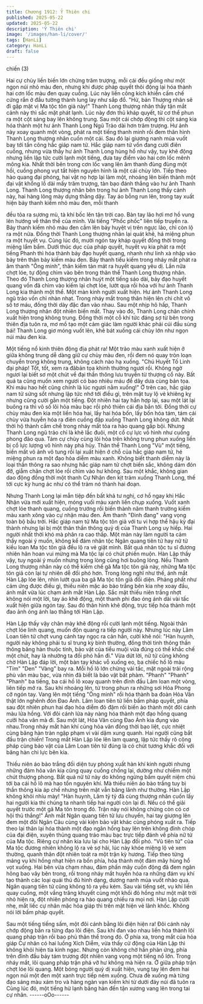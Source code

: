 ```yaml
---
title: Chương 1912: Ỷ Thiên chi
published: 2025-05-22
updated: 2025-05-22
description: 'Ỷ Thiên chi'
image: '/images/han-li/cover/'
tags: [HanLi]
category: HanLi
draft: false
---
```


chiến (3)

Hai cự chùy liền biến lớn chừng trăm trượng, mỗi cái đều giống
như một ngọn núi nhỏ màu đen, nhưng khi được pháp quyết thôi
động lại hóa thành hai cơn lốc màu đen quay cuồng. Lúc này liền
công kích khiến cấm chế cứng rắn ở đầu tường thành lung lay
như sắp đổ.
"Hừ, bản Thượng nhân sẽ đi gặp mặt vị Ma tộc tôn giả này!"
Thanh Long thượng nhân thấy tận mắt cảnh này thì sắc mặt phát
lạnh. Lúc này đơn thủ kháp quyết, từ cơ thể phun ra một cột sáng
bay lên không trung. Sau một cái chớp động thì cột sáng kia hóa
thành một hư ảnh Thanh Long Ngũ Trảo dài hơn trăm trượng.
Hư ảnh này xoay quanh một vòng, phát ra một tiếng thanh minh
rồi đem thân hình Thanh Long thượng nhân cuốn một cái. Sau đó
lại giương nanh múa vuốt bay tới tấn công hắc giáp nam tử.
Hắc giáp nam tử vốn đang cười điên cuồng, nhưng vừa thấy hư
ảnh Thanh Long hùng hổ như vậy, tuy khẽ động nhưng liền lập
tức cười lạnh một tiếng, đưa tay điểm vào hai cơn lốc mênh mông
kia.
Nhất thời bên trong cơn lốc vang lên âm thanh đùng đùng một
hồi, cuồng phong vụt tắt hiện nguyên hình là một cái chùy lớn.
Tiếp theo hào quang đại phóng, hai vật nọ hợp lại làm một,
nhoáng lên biến thành một đại vật khổng lồ dài mấy trăm trượng,
tàn bạo đánh thẳng vào hư ảnh Thanh Long.
Thanh Long thượng nhân bên trong hư ảnh Thanh Long thấy
cảnh này, hai hàng lông mày dựng thẳng dậy. Tay áo bỗng run
lên, trong tay xuất hiện bảy thanh kiếm nhỏ màu đen, mỗi thanh

đều tỏa ra sương mù, tà khí bốc lên tận trời cao.
Bàn tay lão hơi mơ hồ vung lên hướng về thân thể của mình.
Vài tiếng "Phốc phốc" liên tiếp truyền ra.
Bảy thanh kiếm nhỏ màu đen cắm lên bảy huyệt vị trên ngực lão,
chỉ còn lộ ra một nửa.
Đồng thời Thanh Long thượng nhân lại quát khẽ, há miệng phun
ra một huyết vụ. Cùng lúc đó, mười ngón tay kháp quyết đồng
thời trong miệng lẩm bẩm.
Dưới thúc dục của pháp quyết, huyết vụ kia phát ra một tiếng
Phanh thì hóa thành bảy đạo huyết quang, nhanh như linh xà
nhập vào bảy trên thân bảy kiếm màu đen.
Bảy thanh tiểu kiếm trong nháy mắt phát ra âm thanh "Ông minh",
thân kiếm tản mát ra huyết quang yêu dị. Lần nữa chợt lóe, tự
động chìm vào bên trong thân thể Thanh Long thượng nhân.
Theo đó Thanh Long thượng nhân huýt một tiếng sáo dài, bảy
đạo huyết quang vốn đã chìm vào kiếm lại chợt lóe, lướt qua rồi
hòa với hư ảnh Thanh Long kia thành một thể.
Một màn kinh người xuất hiện.
Hư ảnh Thanh Long ngũ trảo vốn chỉ nhàn nhạt. Trong nháy mắt
trong thân hiện lên chi chít vô số tơ máu, đồng thời dày đặc đan
vào nhau.
Sau một nhịp hô hấp, Thanh Long thượng nhân đột nhiên biến
mất. Thay vào đó, Thanh Long chân chính xuất hiện trong không
trung.
Đồng thời một cỗ khí tức đáng sợ từ bên trong thiên địa tuôn ra,
mơ mồ tạo một cảm giác làm người khác phải cúi đầu sùng bái!
Thanh Long giơ móng vuốt lên, khẽ bát xuống cái chùy lớn như
ngọn núi màu đen kia.

Một tiếng nổ kinh thiên động địa phát ra!
Một trảo màu xanh xuất hiện ở giữa không trung dễ dàng giữ cự
chùy màu đen, rồi đem nó quay tròn loạn chuyển trong không
trung, không cách nào hạ xuống.
"Chú Huyết Tố Linh đại pháp! Tốt, tốt, xem ra đãbản tọa khinh
thường ngươi rồi. Không ngờ ngươi lại biết sơ một chút về đại
thần thông lưu truyền từ thượng cổ này. Bất quá ta cũng muốn
xem ngươi có bao nhiêu máu để dây dưa cùng bản tọa. Khi máu
hao hết cũng chính là lúc ngươi nằm xuống!" Ở trên cao, hắc giáp
nam tử sửng sốt nhưng lập tức nhớ tới điều gì, trên mặt tuy lộ vẻ
khiêng kỵ nhưng cũng cười gằn một tiếng.
Đột nhiên hai tay hắn hợp lại, sau một lát lại buông ra thì vô số lôi
hỏa màu bạc rồi phô thiên cái địa bắn tới.
Đồng thời cự chùy màu đen kia một liền hóa hai, lấy hai hóa bốn,
lấy bốn hóa tám, tám cái chùy vừa huyễn hóa ra điên cuồng đập
xuống Thanh Long không dứt.
Nhất thời hộ thành cấm chế trong nháy mắt tỏa ra hào quang gấp
bội.
Nhưng Thanh Long ngũ trảo chỉ là khẽ lắc đuôi, một cổ cự lực vô
hình như cuồng phong đảo qua. Tám cự chùy cùng lôi hỏa trên
không trung phun xuống liền bị cổ lực lượng vô hình này phá hủy.
Thân thể Thanh Long "Vù" một tiếng, biến mất vô ảnh vô tung rồi
lại xuất hiện ở chỗ của hắc giáp nam tử, hé miệng phun ra một
đạo hỏa diễm màu xanh.
Không biết thanh diễm này là loại thần thông ra sao nhưng hắc
giáp nam tử chợt biến sắc, không dám đón đỡ, giẫm chân chợt
lóe rồi chìm vào hư không.
Sau một khắc, không gian dao động đồng thời một thanh Cự
Nhận đen kịt trảm xuống Thanh Long, thế tới cực kỳ hung ác như
có thể trảm nó thành hai đoạn.

Nhưng Thanh Long lại mẫn tiệp đến bất khả tư nghị, cơ hồ ngay
khi Hắc Nhận vừa mới xuất hiện, móng vuối màu xanh liền chụp
xuống.
Vuốt xanh chợt lóe thanh quang, cuồng trướng rồi biến thành năm
thanh trường kiếm màu xanh xông vào cự nhận màu đen.
Âm thanh "Đinh đang" vang vọng toàn bộ bầu trời.
Hắc giáp nam tử Ma tộc tôn giả với tu vi hợp thể hậu kỳ đại thành
nhưng lại bị một thân thần thông quỷ dị của Thanh Long uy hiếp.
Hai người nhất thời khó mà phân ra cao thấp.
Một màn này làm người ta cảm thấy ngoài ý muốn, không kể đám
nhân tộc Ngân quang tiên tử hay nữ tử kiều loan Ma tộc tôn giả
đều lộ ra vẻ giật mình.
Bất quá nhân tộc tu sĩ đương nhiên hân hoan vui mừng mà Ma
tộc lại có chút phiền muộn.
Hàn Lập thấy vậy, tuy ngoài ý muốn nhưng trong lòng cũng hơi
buông lỏng.
Nếu Thanh Long thượng nhân này có thể kiềm chế gã Ma tộc tôn
giả này, những Ma tộc tôn giả còn lại tự nhiên dễ đối phó hơn.
Trong lòng nghĩ như thế, ánh mắt Hàn Lập lóe lên, nhìn lướt qua
ba gã Ma tộc tôn giả đối diện.
Phảng phất như cảm ứng được điều gì, thiếu niên mặc áo bào
trắng bên kia nhẹ xoay đầu, ánh mắt vừa lúc chạm ánh mắt Hàn
Lập.
Sắc mặt thiếu niên trắng nhợt không nói một lời, tay áo khẽ động,
một thanh phi đao óng ánh dài vài tấc xuất hiện giữa ngón tay.
Sau đó thân hình khẽ động, trực tiếp hóa thành một đao ảnh óng
ánh lao thẳng tới Hàn Lập.

Hàn Lập thấy vậy chân mày khẽ động rồi cười lạnh một tiếng.
Ngoài thân chợt lóe linh quang, muốn độn quang ra tiếp người
này.
Nhưng lúc này Lâm Loan tiên tử chợt vung cánh tay ngọc ra cản
hắn, cười khẽ nói:
"Hàn huynh, người này không phải tu sĩ trung kỳ bình thường,
đồng thời tinh thông thần thông băng hàn thuộc tính, bảo vật của
tiểu muội vừa đúng có thể khắc chế một chút, hay là nhường ta
đối phó hắn đi."
Vừa dứt lời, nữ tử cũng không chờ Hàn Lập đáp lời, một bàn tay
khác vỗ xuống eo, ba chiếc hồ lô màu "Tím" "Den" "Vàng" bay ra.
Mỗi hồ lô lớn chừng vài tấc, mặt ngoài trải rộng phù văn màu bạc,
vừa nhìn đã biết là bảo vật bất phàm.
"Phanh" "Phanh" "Phanh" ba tiếng, ba cái hồ lô xoay quanh trên
đỉnh đầu Lâm loan một vòng, liên tiếp mở ra. Sau khi nhoáng lên,
từ trong phun ra những sơi Hỏa Phong cỡ ngón tay. Vang lên một
tiếng "Ông minh" rồi hóa thành ba đoàn Hỏa Vân thật lớn nghênh
đón Đao Ảnh.
Lâm loan tiên tử liền bấm pháp quyết, phía sau đột nhiên phun
hai đạo hỏa diễm đỏ đậm rồi biến ảo thành một đôi cánh màu lửa
hồng.
Với đôi cánh lửa này nàng hóa thành một đạo hồng quang cưỡi
hỏa vân mà đi.
Sau một lát, Hỏa Vân cùng Đao Ảnh kia đụng vào nhau.Trong
nháy mắt hàn khí cùng hỏa vân đồng thời bạo liệt, cực nhiệt cùng
băng hàn tràn ngập phạm vi vài dặm xung quanh.
Hai người cũng bắt đầu trận chiến!
Trong mắt Hàn Lập lóe lên lam quang, lập tức thấy rõ công pháp
cùng bảo vật của Lâm Loan tiên tử đúng là có chút tương khắc
đối với băng hàn chi lực bên kia.

Thiếu niên áo bào trắng đối diện tuy phóng xuất hàn khí kinh
người nhưng những đám hỏa vân kia cũng quay cuồng chống lại,
dường như chiếm một chút thượng phong.
Bất quá nữ tử này do không ngừng bấm quyết niệm chú tới ba cái
hồ lô mà hao tổn nguyên khí. Mà thiếu niên áo bào trắng tuy bị
thần thông kia áp chế nhưng trên mặt vẫn băng lãnh như thường.
Hàn Lập không khỏi nhíu mày!
"Hàn huynh, Lâm tỷ tỷ đã cùng thượng nhân cuốn lấy hai người
kia thì chúng ta nhanh tiếp hai người còn lại đi. Nếu có thể giải
quyết trước một gã Ma tôn trong đó. Trận này nói không chừng
còn có cơ hội thủ thắng!" Ánh mắt Ngân quang tiên tử lưu chuyển,
hai tay giương lên đem một đôi Ngân Câu cùng vài kiện bảo vật
khác cùng phóng xuất ra.
Tiếp theo lại thân lại hóa thành một đạo ngân hồng bay lên trên
không đỉnh chóp của đại điện, xuyên thủng quang tráo màu bạc
trực tiếp đánh về phía nữ tử của Ma tộc. Riêng cự nhân kia lưu lại
cho Hàn Lập đối phó.
"Vũ tiên tử" của Ma tộc đương nhiên không lộ ra vẻ sợ hãi, lúc
này khóe miệng lộ vẻ xem thường, quanh thân đột nhiên toát ra
một trận kỳ hương. Tiếp theo từng mảng vụ khí hồng nhạt hiện ra
bốn phía, hóa thành một đám mây hùng hổ vọt xuống.
Hai bên vừa chạm nhau, đám phấn mây cuốn động đã đem ngân
hông bao vây bên trong, rồi trong nháy mắt huyễn hóa ra những
đám vụ khí tạo thành các loại quái thú đủ hình dạng, dương nanh
múa vuốt nhào qua.
Ngân quang tiên tử cũng không tỏ ra yếu kém. Sau vài tiếng sét,
vụ khí liền quay cuồng, một vầng trăng khuyết cùng một khối đỏ
hồng như một mặt trời nhỏ hiện ra, đột nhiên phóng ra hào quang
chiếu ra mọi nơi.
Hàn Lập cười nhẹ, mắt liếc cự nhân mặc hỏa giáp thì trên mặt
hiện vẻ lãnh khốc. Không nói lời bấm pháp quyết.

Sau một tiếng tiếng sấm, một đôi cánh bằng lôi điện hiện ra!
Đôi cánh này chớp động bắn ra từng đạo lôi điện. Sau khi đan
vào nhau liền hóa thành lôi quang pháp trận rồi bao phủ thân thể
trong đó.
Ở phía xa, trong mắt của hỏa giáp Cự nhân có hai luồng Xích
Diễm, vừa thấy cử động của Hàn Lập thì không khỏi hiện tia kinh
ngạc.
Nhưng còn không chờ hắn phản ứng, phía trên đỉnh đầu bảy tám
trượng đột nhiên vang vọng một tiếng nổ lớn. Trong nháy mắt, lôi
quang pháp trận phá vỡ hư không mà hiện ra.
Ở giữa pháp trận chợt lóe lôi quang. Một bóng người quỷ dị xuất
hiện, vung tay lên đem hai ngọn núi một đen một xanh trực tiếp
ném xuống. Chưa đè xuống mà từng đạo sáng màu xám tro và
hàng ngàn vạn kiếm khí từ dưới đáy núi đã tuôn ra
Cùng lúc đó, một tiếng hừ lạnh băng hàn đến tận xương vang lên
trong tai cự nhân.
------oOo------
